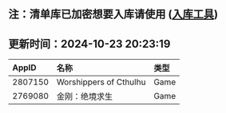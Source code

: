 ## 注：清单库已加密想要入库请使用 ([入库工具](https://github.com/BlankTMing/ManifestAutoUpdate/releases))

## 更新时间：2024-10-23 20:23:19
| AppID | 名称 | 类型  |
| :-------------------- | :----------------------------- | :----------- |
| 2807150 | Worshippers of Cthulhu| Game |
| 2769080 | 金刚：绝境求生| Game |
